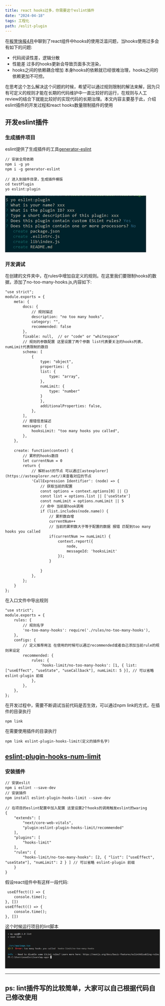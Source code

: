 ```yaml
---
title: react hooks过多，你需要这个eslint插件
date: "2024-04-18"
tags: 工程化
path: /eslit-plugin
---
```


在[板凳快报4月](https://icantunderstand.github.io/blog/2024-4-1)中聊到了react组件中hooks的使用泛滥问题，当hooks使用过多会有如下的问题:
* 代码阅读性差，逻辑分散 
* 性能差 过多的hooks更新会导致页面多次渲染，
* hooks之间的依赖耦合增加  本身hooks的依赖就已经很难治理，hooks之间的依赖更加不可控。  

在思考这个怎么解决这个问题的时候，希望可以通过规则限制的解法来解，因为只有可定义的规则才能在长期的代码维护中一直比较好的运行，在规则与人工review的结合下就能比较好的实现代码的长期治理。本文内容主要基于此，介绍eslint插件的开发过程和react hooks数量限制插件的使用

## 开发eslint插件

### 生成插件项目
eslint提供了生成插件的工具[generator-eslint](https://github.com/eslint/generator-eslint)


    // 安装全局依赖
    npm i -g yo
    npm i -g generator-eslint

    // 进入到插件目录，生成插件模版
    cd testPlugin
    yo eslint:plugin

![创建文件](./frontEndToolStatic/eslitPlugin/createFolder.png)

### 开发调试
在创建的文件夹中，在rules中增加自定义的规则。在这里我们要限制hooks的数据，添加了no-too-many-hooks.js,内容如下:

    "use strict";
    module.exports = {
        meta: {
            docs: {
                // 规则描述
                description: "no too many hooks",
                category: "",
                recommended: false
            },
            fixable: null,  // or "code" or "whitespace"
            // 规则的参数配置 这里设置了两个参数 list代表要关注的hooks列表，numLimit代表限制的数目
            schema: [
                {
                    type: "object",
                    properties: {
                    list: {
                        type: "array",
                    },
                    numLimit: {
                        type: "number"
                    }
                    },
                    additionalProperties: false,
                },
            ],
            // 报错信息描述
            messages: {
                hooksLimit: "too many hooks you called",
            },
        },

        create: function(context) {
            // 累积的hooks数目
            let currentNum = 0
            return {
                // 解析ast的节点 可以通过[astexplorer](https://astexplorer.net/)来查看对应的节点
                'CallExpression Identifier': (node) => {
                    // 获取当前的配置
                    const options = context.options[0] || {}
                    const list = options.list || ['useState']
                    const numLimit = options.numLimit || 5
                    // 命中 当前是hook调用
                    if (list.includes(node.name)) {
                        // 累积数自增
                        currentNum++
                        // 当前的累积数大于等于配置的数据 报错 匹配到too many hooks you called
                        if(currentNum >= numLimit) {
                            context.report({
                                node,
                                messageId: 'hooksLimit'
                            });
                        }
                        
                    }
                },
            };
        }
    };

在入口文件中导出规则

    "use strict";
    module.exports = {
        rules: {
            // 规则名字
            'no-too-many-hooks': require('./rules/no-too-many-hooks'),
        },
        configs: {
            // 定义推荐用法 在使用的时候可以通过recommended或者自己添加当前rule的规则来设定
            recommended: {
                rules: {
                    'hooks-limit/no-too-many-hooks': [1, { list: ["useEffect", "useState", "useCallback"], numLimit: 5 }], // 可以省略 eslint-plugin 前缀
                },
            },
        },
    };


在开发过程中，需要不断调试当前代码是否生效，可以通过npm link的方式，在插件的目录执行

    npm link  

在需要使用插件的目录执行

    npm link eslint-plugin-hooks-limit(定义的插件名字)


## [eslint-plugin-hooks-num-limit](https://www.npmjs.com/package/eslint-plugin-hooks-limit)

### 安装插件

    // 安装eslit
    npm i eslint --save-dev
    // 安装插件
    npm install eslint-plugin-hooks-limit --save-dev

    // 在项目的eslint配置中加入配置 这里设置2个hooks的调用触发eslint的waring
    {
        "extends": [
            "next/core-web-vitals",
            "plugin:eslint-plugin-hooks-limit/recommended"
        ],
        "plugins": [
            "hooks-limit"
        ],
        "rules": {
            "hooks-limit/no-too-many-hooks": [2, { "list": ["useEffect", "useState"], "numLimit": 2 } ] // 可以省略 eslint-plugin 前缀
        }
    } 

假设react组件中有这样一段代码:

     useEffect(() => {
        console.time();
    }, [])
    useEffect(() => {
        console.time();
    }, [])

这个时候运行项目的lint脚本
![lint报错信息](./frontEndToolStatic/eslitPlugin/linInfo.png)

---
ps: lint插件写的比较简单，大家可以自己根据代码自己修改使用
---
    
       



